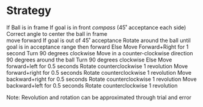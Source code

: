 # Strategy

If Ball is in frame 
	If goal is in front *compass*              (45˚ acceptance each side)
	Correct angle to center the ball in frame	
	move forward
		If goal is out of 45˚ acceptance
		Rotate around the ball until goal is in acceptance range
		then forward
	Else
		Move Forward+Right for 1 second
		Turn 90 degrees clockwise
		Move in a counter-clockwise direction 90 degrees around the ball
		Turn 90 degrees clockwise
Else
	Move forward+left for 0.5 seconds
	Rotate counterclockwise 1 revolution
	Move forward+right for 0.5 seconds
	Rotate counterclockwise 1 revolution
	Move backward+right for 0.5 seconds
	Rotate counterclockwise 1 revolution
	Move backward+left for 0.5 seconds
	Rotate counterclockwise 1 revolution

Note:
Revolution and rotation can be approximated through trial and error
